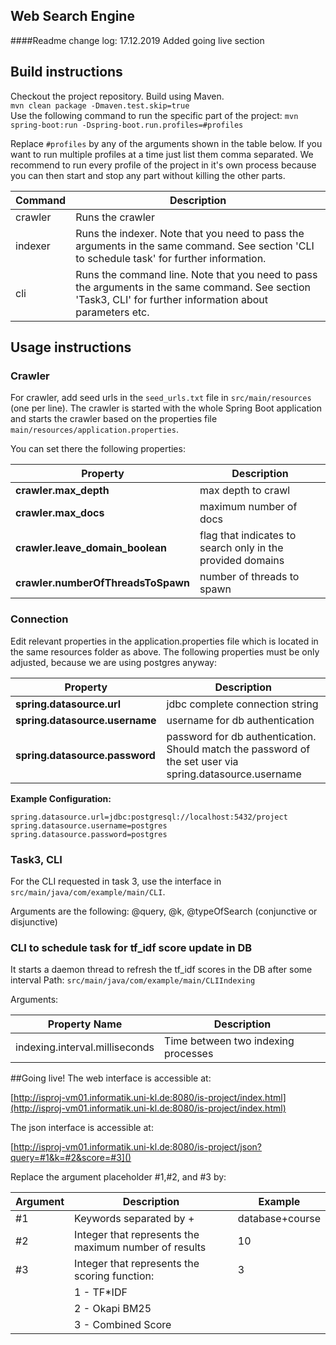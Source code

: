 ## Web Search Engine

####Readme change log:
17.12.2019 Added going live section

## Build instructions

Checkout the project repository. Build using Maven.<br/>
`mvn clean package -Dmaven.test.skip=true     `
<br/>
Use the following command to run the specific part of the project:
`mvn spring-boot:run -Dspring-boot.run.profiles=#profiles`

Replace `#profiles` by any of the arguments shown in the table below. If you want to run multiple profiles at a time just list them comma separated. We recommend to run every profile of the project in it's own process because you can then start and stop any part without killing the other parts.

| Command | Description |
|---------|-------------|
|crawler  | Runs the crawler|
|indexer  | Runs the indexer. Note that you need to pass the arguments in the same command. See section 'CLI to schedule task' for further information.|
|cli     | Runs the command line. Note that you need to pass the arguments in the same command. See section 'Task3, CLI' for further information about parameters etc. |

## Usage instructions

### Crawler 
For crawler, add seed urls in the `seed_urls.txt` file in `src/main/resources` (one per line).
The crawler is started with the whole Spring Boot application and starts the crawler based on the properties file `main/resources/application.properties`.

You can set there the following properties:

|    Property         |             Description         |
|---------------------|---------------------------------|
|**crawler.max_depth**|	max depth to crawl |
|**crawler.max_docs**| maximum number of docs|
|**crawler.leave_domain_boolean**| flag that indicates to search only in the provided domains|
|**crawler.numberOfThreadsToSpawn**| number of threads to spawn|

### Connection
Edit relevant properties in the application.properties file which is located in the same resources folder as above.
The following properties must be only adjusted, because we are using postgres anyway:

|    Property         |             Description         |
|---------------------|---------------------------------|
|**spring.datasource.url**|	jdbc complete connection string |
|**spring.datasource.username**|username for db authentication|
|**spring.datasource.password**| password for db authentication. Should match the password of the set user via spring.datasource.username|

**Example Configuration:**
```
spring.datasource.url=jdbc:postgresql://localhost:5432/project
spring.datasource.username=postgres
spring.datasource.password=postgres
```

### Task3, CLI
For the CLI requested in task 3, use the interface in `src/main/java/com/example/main/CLI`. 

Arguments are the following:
@query, @k, @typeOfSearch (conjunctive or disjunctive)

### CLI to schedule task for tf_idf score update in DB
It starts a daemon thread to refresh the tf_idf scores in the DB after some interval
Path: `src/main/java/com/example/main/CLIIndexing`

Arguments:

|Property Name| Description|
|-------------|------------|
|indexing.interval.milliseconds| Time between two indexing processes|

##Going live!
The web interface is accessible at:

[http://isproj-vm01.informatik.uni-kl.de:8080/is-project/index.html](http://isproj-vm01.informatik.uni-kl.de:8080/is-project/index.html)

The json interface is accessible at:

[http://isproj-vm01.informatik.uni-kl.de:8080/is-project/json?query=#1&k=#2&score=#3]()

Replace the argument placeholder #1,#2, and #3 by:

|Argument|Description|Example|
|--------|-----------|-------|
|#1      |Keywords separated by +|database+course|
|#2      |Integer that represents the maximum number of results| 10|
|#3      |Integer that represents the scoring function:| 3|
|        |1 - TF*IDF||
|        |2 - Okapi BM25||
|        |3 - Combined Score||




